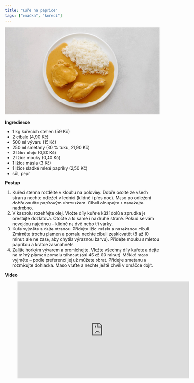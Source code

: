 ```yaml
---
title: "Kuře na paprice"
tags: ["omáčka", "kuřecí"]
---
```


![Kuře na paprice](./images/kureNaPaprice.jpg)

**Ingredience**

- 1 kg kuřecích stehen (59 Kč)
- 2 cibule (4,90 Kč)
- 500 ml vývaru (15 Kč)
- 250 ml smetany (30 % tuku, 21,90 Kč)
- 2 lžíce oleje (0,80 Kč)
- 2 lžíce mouky (0,40 Kč)
- 1 lžíce másla (3 Kč)
- 1 lžíce sladké mleté papriky (2,50 Kč)
- sůl, pepř

**Postup**

1. Kuřecí stehna rozdělte v kloubu na poloviny. Dobře osolte ze všech stran a nechte odležet v lednici (klidně i přes noc). Maso po odležení dobře osušte papírovým ubrouskem. Cibuli oloupejte a nasekejte nadrobno.
2. V kastrolu rozehřejte olej. Vložte díly kuřete kůží dolů a zprudka je orestujte dozlatova. Otočte a to samé i na druhé straně. Pokud se vám nevejdou najednou – klidně na dvě nebo tři várky.
3. Kuře vyjměte a dejte stranou. Přidejte lžíci másla a nasekanou cibuli. Zmírněte trochu plamen a pomalu nechte cibuli zesklovatět (8 až 10 minut, ale ne zase, aby chytila výraznou barvu). Přidejte mouku s mletou paprikou a krátce zasmahněte.
4. Zalijte horkým vývarem a promíchejte. Vložte všechny díly kuřete a dejte na mírný plamen pomalu táhnout (asi 45 až 60 minut). Měkké maso vyjměte – podle preferencí jej už můžete obrat. Přidejte smetanu a rozmixujte dohladka. Maso vraťte a nechte ještě chvíli v omáčce dojít.

**Video**

<figure class="video_container">
  <iframe width="560" height="315" src="https://www.youtube.com/embed/suN8b7HMkig" frameborder="0" allow="accelerometer; autoplay; encrypted-media; gyroscope; picture-in-picture" allowfullscreen></iframe>
</figure>
